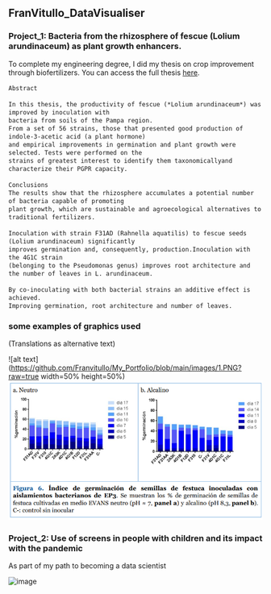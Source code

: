 ## FranVitullo_DataVisualiser

### Project_1: Bacteria from the rhizosphere of fescue (Lolium arundinaceum) as plant growth enhancers.

To complete my engineering degree, I did my thesis on crop improvement through biofertilizers. You can access the full thesis [here](https://drive.google.com/file/d/1nVnoASpq26gv7k1JpO9YO3mY5I27JtH7/view?usp=sharing).


```
Abstract

In this thesis, the productivity of fescue (*Lolium arundinaceum*) was improved by inoculation with
bacteria from soils of the Pampa region.
From a set of 56 strains, those that presented good production of indole-3-acetic acid (a plant hormone) 
and empirical improvements in germination and plant growth were selected. Tests were performed on the
strains of greatest interest to identify them taxonomicallyand characterize their PGPR capacity.

Conclusions
The results show that the rhizosphere accumulates a potential number of bacteria capable of promoting 
plant growth, which are sustainable and agroecological alternatives to traditional fertilizers.

Inoculation with strain F31AD (Rahnella aquatilis) to fescue seeds (Lolium arundinaceum) significantly
improves germination and, consequently, production.Inoculation with the 4G1C strain
(belonging to the Pseudomonas genus) improves root architecture and the number of leaves in L. arundinaceum.

By co-inoculating with both bacterial strains an additive effect is achieved. 
Improving germination, root architecture and number of leaves.

```

### some examples of graphics used

(Translations as alternative text)

![alt text](https://github.com/Franvitullo/My_Portfolio/blob/main/images/1.PNG?raw=true width=50% height=50%)
![alt text 2](https://github.com/Franvitullo/My_Portfolio/blob/main/images/4.PNG?raw=true)

### Project_2: Use of screens in people with children and its impact with the pandemic

As part of my path to becoming a data scientist 

![image](https://user-images.githubusercontent.com/92457685/161389551-da909365-566c-4dc5-8a3a-bb01ce1dd7b1.png)

